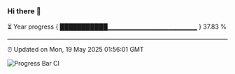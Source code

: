 ### Hi there 👋

⏳ Year progress { ███████████▁▁▁▁▁▁▁▁▁▁▁▁▁▁▁▁▁▁▁ } 37.83 %

---

⏰ Updated on Mon, 19 May 2025 01:56:01 GMT

![Progress Bar CI](https://github.com/liununu/liununu/workflows/Progress%20Bar%20CI/badge.svg)
